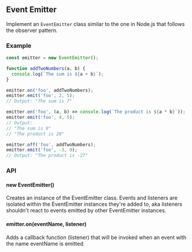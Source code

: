 ## Event Emitter

Implement an `EventEmitter` class similar to the one in Node.js that follows the observer pattern.

### Example 

```javascript
const emitter = new EventEmitter();

function addTwoNumbers(a, b) {
  console.log(`The sum is ${a + b}`);
}

emitter.on('foo', addTwoNumbers);
emitter.emit('foo', 2, 5);
// Output: "The sum is 7"

emitter.on('foo', (a, b) => console.log(`The product is ${a * b}`));
emitter.emit('foo', 4, 5);
// Output: 
// "The sum is 9"
// "The product is 20"

emitter.off('foo', addTwoNumbers);
emitter.emit('foo', -3, 9);
// Output: "The product is -27"
```

### API

#### new EventEmitter()
Creates an instance of the EventEmitter class. Events and listeners are isolated within the EventEmitter instances they're added to, 
aka listeners shouldn't react to events emitted by other EventEmitter instances.

#### emitter.on(eventName, listener)
Adds a callback function (listener) that will be invoked when an event with the name eventName is emitted.
